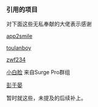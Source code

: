 ### 引用的项目
对下面这些无私奉献的大佬表示感谢

[app2smile](https://github.com/app2smile/rules)

[toulanboy](https://github.com/toulanboy/scripts)

[zwf234](https://github.com/zwf234/rules)

[小白脸](https://t.me/SURGEPRO) 来自Surge Pro群组

[彭于晏](https://github.com/89996462)

暂时就这些，未提及的后续补上。
